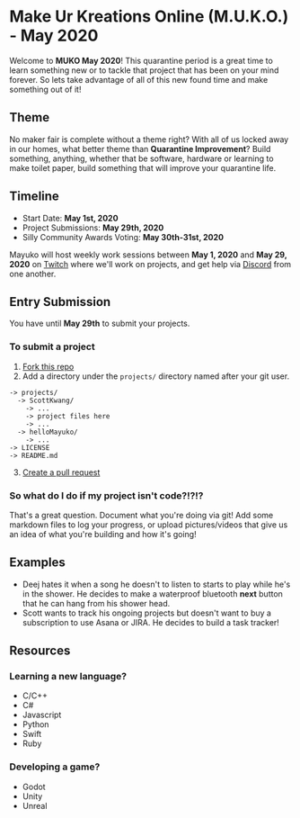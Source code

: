 # Make Ur Kreations Online (M.U.K.O.) - May 2020
Welcome to **MUKO May 2020**! This quarantine period is a great time to learn something new or to tackle that project that has been on your mind forever. So lets take advantage of all of this new found time and make something out of it!

## Theme
No maker fair is complete without a theme right? With all of us locked away in our homes, what better theme than **Quarantine Improvement**? Build something, anything, whether that be software, hardware or learning to make toilet paper, build something that will improve your quarantine life.

## Timeline
- Start Date: **May 1st, 2020**
- Project Submissions: **May 29th, 2020**
- Silly Community Awards Voting: **May 30th-31st, 2020**

Mayuko will host weekly work sessions between **May 1, 2020** and **May 29, 2020** on [Twitch](https://twitch.tv/hellomayuko) where we'll work on projects, and get help via [Discord](https://discordapp.com/invite/bpHFFWx) from one another.

## Entry Submission
You have until **May 29th** to submit your projects.

### To submit a project
1. [Fork this repo](https://help.github.com/en/github/getting-started-with-github/fork-a-repo)
2. Add a directory under the `projects/` directory named after your git user.
```
-> projects/
  -> ScottKwang/
    -> ...
    -> project files here
    -> ...
  -> helloMayuko/
    -> ...
-> LICENSE
-> README.md
```
3. [Create a pull request](https://help.github.com/en/github/collaborating-with-issues-and-pull-requests/creating-a-pull-request-from-a-fork)

### So what do I do if my project isn't code?!?!?
That's a great question. Document what you're doing via git! Add some markdown files to log your progress, or upload pictures/videos that give us an idea of what you're building and how it's going!

## Examples
- Deej hates it when a song he doesn't to listen to starts to play while he's in the shower. He decides to make a waterproof bluetooth **next** button that he can hang from his shower head.
- Scott wants to track his ongoing projects but doesn't want to buy a subscription to use Asana or JIRA. He decides to build a task tracker!

## Resources

### Learning a new language?
- C/C++
- C#
- Javascript
- Python
- Swift
- Ruby

### Developing a game?
- Godot
- Unity
- Unreal
